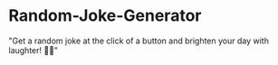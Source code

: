 # Random-Joke-Generator
"Get a random joke at the click of a button and brighten your day with laughter! 🤣🎉"
